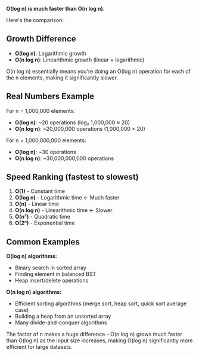 **O(log n) is much faster than O(n log n)**.

Here's the comparison:

## Growth Difference
- **O(log n)**: Logarithmic growth
- **O(n log n)**: Linearithmic growth (linear × logarithmic)

O(n log n) essentially means you're doing an O(log n) operation for each of the n elements, making it significantly slower.

## Real Numbers Example
For n = 1,000,000 elements:
- **O(log n)**: ~20 operations (log₂ 1,000,000 ≈ 20)
- **O(n log n)**: ~20,000,000 operations (1,000,000 × 20)

For n = 1,000,000,000 elements:
- **O(log n)**: ~30 operations
- **O(n log n)**: ~30,000,000,000 operations

## Speed Ranking (fastest to slowest)
1. **O(1)** - Constant time
2. **O(log n)** - Logarithmic time ← Much faster
3. **O(n)** - Linear time
4. **O(n log n)** - Linearithmic time ← Slower
5. **O(n²)** - Quadratic time
6. **O(2ⁿ)** - Exponential time

## Common Examples

**O(log n) algorithms:**
- Binary search in sorted array
- Finding element in balanced BST
- Heap insert/delete operations

**O(n log n) algorithms:**
- Efficient sorting algorithms (merge sort, heap sort, quick sort average case)
- Building a heap from an unsorted array
- Many divide-and-conquer algorithms

The factor of n makes a huge difference - O(n log n) grows much faster than O(log n) as the input size increases, making O(log n) significantly more efficient for large datasets.